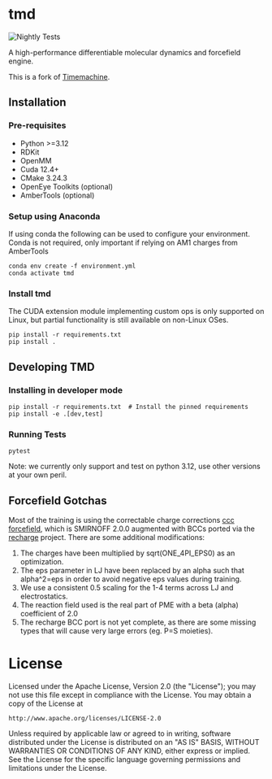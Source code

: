 # tmd

![Nightly Tests](https://github.com/badisa/tmd/actions/workflows/nightly-tests.yml/badge.svg)

A high-performance differentiable molecular dynamics and forcefield engine.

This is a fork of [Timemachine](https://github.com/proteneer/timemachine).

## Installation

### Pre-requisites

* Python >=3.12
* RDKit
* OpenMM
* Cuda 12.4+
* CMake 3.24.3
* OpenEye Toolkits (optional)
* AmberTools (optional)

### Setup using Anaconda

If using conda the following can be used to configure your environment. Conda is not required, only important if relying on AM1 charges from AmberTools

```shell
conda env create -f environment.yml
conda activate tmd
```

### Install tmd

The CUDA extension module implementing custom ops is only supported on Linux, but partial functionality is still available on non-Linux OSes.

```shell
pip install -r requirements.txt
pip install .
```

## Developing TMD

### Installing in developer mode

```shell
pip install -r requirements.txt  # Install the pinned requirements
pip install -e .[dev,test]
```

### Running Tests

```shell
pytest
```

Note: we currently only support and test on python 3.12, use other versions at your own peril.

## Forcefield Gotchas

Most of the training is using the correctable charge corrections [ccc forcefield](https://github.com/proteneer/timemachine/blob/1a721dd3f05d6011cf028b0588e066682d38ba59/ff/params/smirnoff_2_0_0_ccc.py), which is SMIRNOFF 2.0.0 augmented with BCCs ported via the [recharge](https://github.com/openforcefield/openff-recharge) project. There are some additional modifications:

1. The charges have been multiplied by sqrt(ONE_4PI_EPS0) as an optimization.
2. The eps parameter in LJ have been replaced by an alpha such that alpha^2=eps in order to avoid negative eps values during training.
3. We use a consistent 0.5 scaling for the 1-4 terms across LJ and electrostatics.
4. The reaction field used is the real part of PME with a beta (alpha) coefficient of 2.0
5. The recharge BCC port is not yet complete, as there are some missing types that will cause very large errors (eg. P=S moieties).

# License

Licensed under the Apache License, Version 2.0 (the "License");
you may not use this file except in compliance with the License.
You may obtain a copy of the License at

    http://www.apache.org/licenses/LICENSE-2.0

Unless required by applicable law or agreed to in writing, software
distributed under the License is distributed on an "AS IS" BASIS,
WITHOUT WARRANTIES OR CONDITIONS OF ANY KIND, either express or implied.
See the License for the specific language governing permissions and
limitations under the License.
